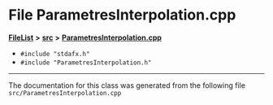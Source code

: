 

# File ParametresInterpolation.cpp



[**FileList**](files.md) **>** [**src**](dir_68267d1309a1af8e8297ef4c3efbcdba.md) **>** [**ParametresInterpolation.cpp**](ParametresInterpolation_8cpp.md)





* `#include "stdafx.h"`
* `#include "ParametresInterpolation.h"`


































































------------------------------
The documentation for this class was generated from the following file `src/ParametresInterpolation.cpp`

